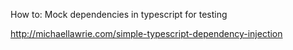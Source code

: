 How to: Mock dependencies in typescript for testing

http://michaellawrie.com/simple-typescript-dependency-injection